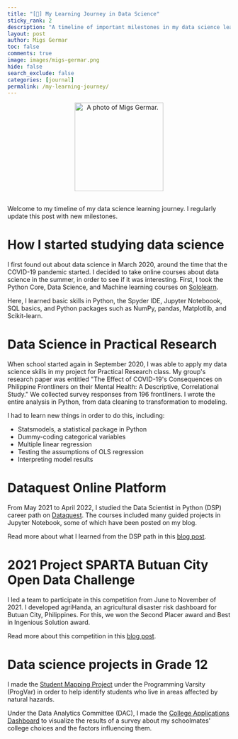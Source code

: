 ```yaml
---
title: "[📌] My Learning Journey in Data Science"
sticky_rank: 2
description: "A timeline of important milestones in my data science learning journey."
layout: post
author: Migs Germar
toc: false
comments: true
image: images/migs-germar.png
hide: false
search_exclude: false
categories: [journal]
permalink: /my-learning-journey/
---
```


<center><img src = "https://miguelahg.github.io/mahg-data-science/images/migs-germar.png" alt = "A photo of Migs Germar." width = 200></center>

<br/>

Welcome to my timeline of my data science learning journey. I regularly update this post with new milestones.

# How I started studying data science

I first found out about data science in March 2020, around the time that the COVID-19 pandemic started. I decided to take online courses about data science in the summer, in order to see if it was interesting. First, I took the Python Core, Data Science, and Machine learning courses on [Sololearn](https://sololearn.com).

Here, I learned basic skills in Python, the Spyder IDE, Jupyter Noteboook, SQL basics, and Python packages such as NumPy, pandas, Matplotlib, and Scikit-learn.

# Data Science in Practical Research

When school started again in September 2020, I was able to apply my data science skills in my project for Practical Research class. My group's research paper was entitled "The Effect of COVID-19's Consequences on Philippine Frontliners on their Mental Health: A Descriptive, Correlational Study." We collected survey responses from 196 frontliners. I wrote the entire analysis in Python, from data cleaning to transformation to modeling.

I had to learn new things in order to do this, including:

- Statsmodels, a statistical package in Python
- Dummy-coding categorical variables
- Multiple linear regression
- Testing the assumptions of OLS regression
- Interpreting model results

# Dataquest Online Platform

From May 2021 to April 2022, I studied the Data Scientist in Python (DSP) career path on [Dataquest](https://dataquest.io). The courses included many guided projects in Jupyter Notebook, some of which have been posted on my blog.

Read more about what I learned from the DSP path in this [blog post](https://miguelahg.github.io/mahg-data-science/online-course-dataquest-data-scientist-in-python/).

# 2021 Project SPARTA Butuan City Open Data Challenge

I led a team to participate in this competition from June to November of 2021. I developed agriHanda, an agricultural disaster risk dashboard for Butuan City, Philippines. For this, we won the Second Placer award and Best in Ingenious Solution award.

Read more about this competition in this [blog post](https://miguelahg.github.io/mahg-data-science/agriHanda-2021-sparta-butuan-city-open-data-challenge/).

# Data science projects in Grade 12

I made the [Student Mapping Project](https://miguelahg.github.io/mahg-data-science/ashs-student-mapping-project) under the Programming Varsity (ProgVar) in order to help identify students who live in areas affected by natural hazards.

Under the Data Analytics Committee (DAC), I made the [College Applications Dashboard](https://miguelahg.github.io/mahg-data-science/ashs-college-applications-dashboard) to visualize the results of a survey about my schoolmates' college choices and the factors influencing them.